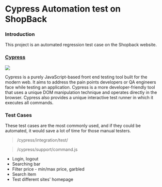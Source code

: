 # Cypress Automation test on ShopBack

### Introduction
This project is an automated regression test case on the Shopback website.


### [Cypress](https://docs.cypress.io/guides/getting-started/installing-cypress#System-requirements)
![](https://i.imgur.com/BIOoHa2.png)

Cypress is a purely JavaScript-based front end testing tool built for the modern web. It aims to address the pain points developers or QA engineers face while testing an application. Cypress is a more developer-friendly tool that uses a unique DOM manipulation technique and operates directly in the browser. Cypress also provides a unique interactive test runner in which it executes all commands.



### Test Cases

These test cases are the most commonly used, and if they could be automated, it would save a lot of time for those manual testers.

> /cypress/integration/test/

> /cypress/support/command.js

* Login, logout
* Searching bar
* Filter price - min/max price, garbled 
* Search item
* Test different sites' homepage

